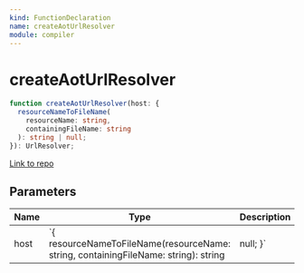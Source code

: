 ```yaml
---
kind: FunctionDeclaration
name: createAotUrlResolver
module: compiler
---
```


# createAotUrlResolver

```ts
function createAotUrlResolver(host: {
  resourceNameToFileName(
    resourceName: string,
    containingFileName: string
  ): string | null;
}): UrlResolver;
```

[Link to repo](https://github.com/timdeschryver/angular/blob/master/packages/compiler/src/aot/compiler_factory.ts#L39-L51)

## Parameters

| Name | Type                                                                                | Description |
| ---- | ----------------------------------------------------------------------------------- | ----------- |
| host | `{ resourceNameToFileName(resourceName: string, containingFileName: string): string | null; }`    |  |
